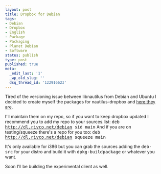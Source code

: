 ```yaml
---
layout: post
title: Dropbox for Debian
tags:
- Debian
- Dropbox
- English
- Package
- Packaging
- Planet Debian
- Software
status: publish
type: post
published: true
meta:
  _edit_last: '1'
  _wp_old_slug: ''
  dsq_thread_id: '122916623'
---
```

Tired of the versioning issue between libnautilus from Debian and Ubuntu I decided to create myself the packages for nautilus-dropbox and <a href="http://repo.rivco.net/debian/nautilus-dropbox/0.6.2-1/">here they are</a>.

I'll maintain them on my repo, so if you want to keep dropbox updated I recommend you to add my repo to your sources.list:
<tt>deb http://dl.rivco.net/debian sid main</tt>
And if you are on testing/squeeze there's a repo for you too:
<tt>deb http://dl.rivco.net/debian squeeze main</tt>

It's only available for i386 but you can grab the sources adding the <tt>deb-src</tt> for your distro and build it with <tt>dpkg-buildpackage</tt> or whatever you want.

Soon I'll be building the experimental client as well.
